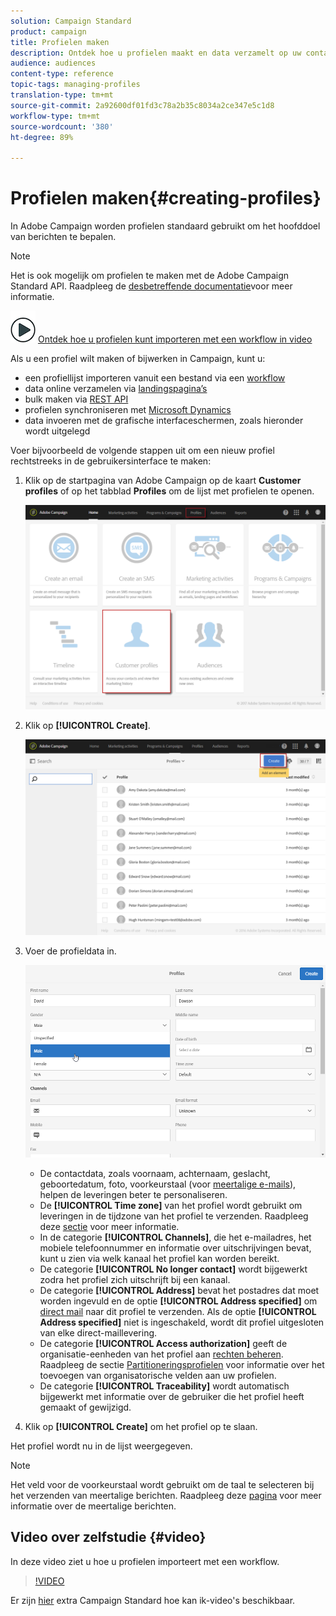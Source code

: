 ```yaml
---
solution: Campaign Standard
product: campaign
title: Profielen maken
description: Ontdek hoe u profielen maakt en data verzamelt op uw contactpersonen, met behulp van API’s, importmogelijkheden, online aankopen en automatische of handmatige updates.
audience: audiences
content-type: reference
topic-tags: managing-profiles
translation-type: tm+mt
source-git-commit: 2a92600df01fd3c78a2b35c8034a2ce347e5c1d8
workflow-type: tm+mt
source-wordcount: '380'
ht-degree: 89%

---
```



# Profielen maken{#creating-profiles}

In Adobe Campaign worden profielen standaard gebruikt om het hoofddoel van berichten te bepalen.

>[!NOTE]
>
>Het is ook mogelijk om profielen te maken met de Adobe Campaign Standard API. Raadpleeg de [desbetreffende documentatie](../../api/using/creating-profiles.md)voor meer informatie.

![](assets/do-not-localize/how-to-video.png) [Ontdek hoe u profielen kunt importeren met een workflow in video](#video)

Als u een profiel wilt maken of bijwerken in Campaign, kunt u:

* een profiellijst importeren vanuit een bestand via een [workflow](../../automating/using/creating-import-workflow-templates.md)
* data online verzamelen via [landingspagina’s](../../channels/using/getting-started-with-landing-pages.md)
* bulk maken via [REST API](../../api/using/get-started-apis.md)
* profielen synchroniseren met [Microsoft Dynamics](../../integrating/using/working-with-campaign-standard-and-microsoft-dynamics-365.md)
* data invoeren met de grafische interfaceschermen, zoals hieronder wordt uitgelegd

Voer bijvoorbeeld de volgende stappen uit om een nieuw profiel rechtstreeks in de gebruikersinterface te maken:

1. Klik op de startpagina van Adobe Campaign op de kaart **Customer profiles** of op het tabblad **Profiles** om de lijst met profielen te openen.

   ![](assets/profile_creation_1.png)

1. Klik op **[!UICONTROL Create]**.

   ![](assets/profile_creation.png)

1. Voer de profieldata in.

   ![](assets/profile_creation1.png)

   * De contactdata, zoals voornaam, achternaam, geslacht, geboortedatum, foto, voorkeurstaal (voor [meertalige e-mails](../../channels/using/creating-a-multilingual-email.md)), helpen de leveringen beter te personaliseren.
   * De **[!UICONTROL Time zone]** van het profiel wordt gebruikt om leveringen in de tijdzone van het profiel te verzenden. Raadpleeg deze [sectie](../../sending/using/sending-messages-at-the-recipient-s-time-zone.md) voor meer informatie.
   * In de categorie **[!UICONTROL Channels]**, die het e-mailadres, het mobiele telefoonnummer en informatie over uitschrijvingen bevat, kunt u zien via welk kanaal het profiel kan worden bereikt.
   * De categorie **[!UICONTROL No longer contact]** wordt bijgewerkt zodra het profiel zich uitschrijft bij een kanaal.
   * De categorie **[!UICONTROL Address]** bevat het postadres dat moet worden ingevuld en de optie **[!UICONTROL Address specified]** om [direct mail](../../channels/using/about-direct-mail.md) naar dit profiel te verzenden. Als de optie **[!UICONTROL Address specified]** niet is ingeschakeld, wordt dit profiel uitgesloten van elke direct-maillevering.
   * De categorie **[!UICONTROL Access authorization]** geeft de organisatie-eenheden van het profiel aan [rechten beheren](../../administration/using/about-access-management.md). Raadpleeg de sectie [Partitioneringsprofielen](../../administration/using/organizational-units.md#partitioning-profiles) voor informatie over het toevoegen van organisatorische velden aan uw profielen.
   * De categorie **[!UICONTROL Traceability]** wordt automatisch bijgewerkt met informatie over de gebruiker die het profiel heeft gemaakt of gewijzigd.

1. Klik op **[!UICONTROL Create]** om het profiel op te slaan.

Het profiel wordt nu in de lijst weergegeven.

>[!NOTE]
>Het veld voor de voorkeurstaal wordt gebruikt om de taal te selecteren bij het verzenden van meertalige berichten. Raadpleeg deze [pagina](../../channels/using/creating-a-multilingual-email.md) voor meer informatie over de meertalige berichten.

## Video over zelfstudie {#video}

In deze video ziet u hoe u profielen importeert met een workflow.

>[!VIDEO](https://video.tv.adobe.com/v/24993?quality=12)

Er zijn [hier](https://experienceleague.adobe.com/docs/campaign-standard-learn/tutorials/overview.html?lang=nl) extra Campaign Standard hoe kan ik-video&#39;s beschikbaar.
